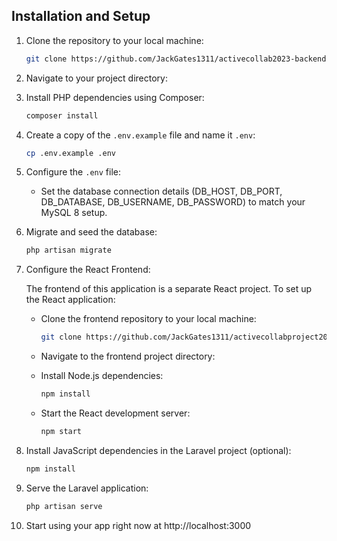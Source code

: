 ## Installation and Setup

1. Clone the repository to your local machine:

    ```bash
    git clone https://github.com/JackGates1311/activecollab2023-backend
    ```

2. Navigate to your project directory:

3. Install PHP dependencies using Composer:

    ```bash
    composer install
    ```

4. Create a copy of the `.env.example` file and name it `.env`:

    ```bash
    cp .env.example .env
    ```

5. Configure the `.env` file:

    - Set the database connection details (DB_HOST, DB_PORT, DB_DATABASE, DB_USERNAME, DB_PASSWORD) to match your MySQL 8 setup.

6. Migrate and seed the database:

    ```bash
    php artisan migrate
    ```

7. Configure the React Frontend:

   The frontend of this application is a separate React project. To set up the React application:

    - Clone the frontend repository to your local machine:

        ```bash
        git clone https://github.com/JackGates1311/activecollabproject2023react.git
        ```

    - Navigate to the frontend project directory:

    - Install Node.js dependencies:

        ```bash
        npm install
        ```

    - Start the React development server:

        ```bash
        npm start
        ```

8. Install JavaScript dependencies in the Laravel project (optional):

    ```bash
    npm install
    ```
9. Serve the Laravel application:

    ```bash
    php artisan serve
    ```
10. Start using your app right now at http://localhost:3000

